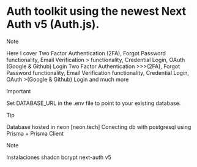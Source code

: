 # Auth toolkit using the newest Next Auth v5 (Auth.js). 

> [!NOTE] 
> Here I cover Two Factor Authentication (2FA), Forgot Password functionality, Email Verification > functionality, Credential Login, OAuth (Google & Github) Login  Two Factor Authentication >>>(2FA), Forgot Password functionality, Email Verification functionality, Credential Login, OAuth >(Google & Github) Login and much more
>

> [!IMPORTANT] 
> Set DATABASE_URL in the .env file to point to your existing database.

> [!TIP] 
>Database hosted in neon [neon.tech]
>Conecting db with postgresql using Prisma + Prisma Client

> [!NOTE] 
> Instalaciones 
> shadcn
> bcrypt
> next-auth v5
